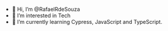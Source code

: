 - 👋 Hi, I’m @RafaelRdeSouza
- 👀 I’m interested in Tech
- 🌱 I’m currently learning Cypress, JavaScript and TypeScript.
